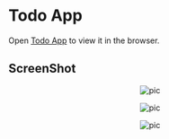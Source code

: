 # Todo App 


Open [Todo App](https://amarchauhan5.github.io/todoapp/) to view it in the browser.



## ScreenShot
<p align="center">
  <a><img src="https://user-images.githubusercontent.com/63333015/145665164-79cee3a4-9aca-46d2-9b38-7b40bb35c933.png" alt="pic" />  </a>
</p>
<p align="center">
  <a><img src="https://user-images.githubusercontent.com/63333015/145665242-92e68172-6125-46a1-a1b9-4806efb576ed.png" alt="pic" />  </a>
</p>
<p align="center">
  <a><img src="https://user-images.githubusercontent.com/63333015/145665268-8027ec10-922f-44d8-b1bc-cae0baf221bb.png" alt="pic" />  </a>
</p>



